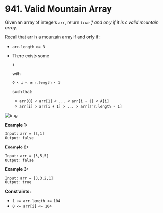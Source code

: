 # 941. Valid Mountain Array

Given an array of integers `arr`, return *`true` if and only if it is a valid mountain array*.

Recall that arr is a mountain array if and only if:

- `arr.length >= 3`

- There exists some

   

  ```
  i
  ```

   

  with 

  ```
  0 < i < arr.length - 1
  ```

   such that:

  - `arr[0] < arr[1] < ... < arr[i - 1] < A[i] `
  - `arr[i] > arr[i + 1] > ... > arr[arr.length - 1]`

![img](https://assets.leetcode.com/uploads/2019/10/20/hint_valid_mountain_array.png)

 

**Example 1:**

```
Input: arr = [2,1]
Output: false
```

**Example 2:**

```
Input: arr = [3,5,5]
Output: false
```

**Example 3:**

```
Input: arr = [0,3,2,1]
Output: true
```

 

**Constraints:**

- `1 <= arr.length <= 104`
- `0 <= arr[i] <= 104`